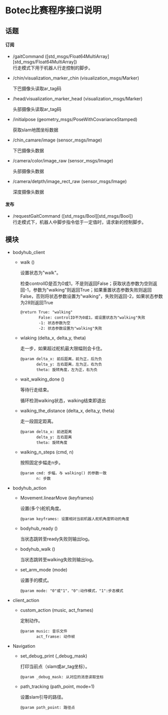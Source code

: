 # Botec比赛程序接口说明

## 话题

#### 订阅

- /gaitCommand ([std_msgs/Float64MultiArray][std_msgs/Float64MultiArray])  
  行走模式下用于机器人行走控制的脚步。

- /chin/visualization_marker_chin (visualization_msgs/Marker)

  下巴摄像头读取ar_tag码

- /head/visualization_marker_head (visualization_msgs/Marker)

  头部摄像头读取ar_tag码

- /initialpose (geometry_msgs/PoseWithCovarianceStamped)

  获取slam地图坐标数据

- /chin_camare/image (sensor_msgs/Image)

  下巴摄像头数据

- /camera/color/image_raw (sensor_msgs/Image)

  头部摄像头数据

- /camera/detpth/image_rect_raw (sensor_msgs/Image)

  深度摄像头数据

#### 发布

- /requestGaitCommand ([std_msgs/Bool][std_msgs/Bool])  
  行走模式下，机器人中脚步指令低于一定值时，请求新的控制脚步。

## 模块

- bodyhub_client

  - walk ()

    设置状态为"walk"。

    检查controlID是否为0或1，不是则返回False；获取状态参数为空则返回-1，参数为"walking"则返回True；如果重置状态参数失败则返回False，否则将状态参数设置为"walking"，失败则返回-2，如果状态参数为28则返回True

    ```
    @return True: "walking"
    		False: controlID不为0或1，或设置状态为"walking"失败
    		-1: 状态参数为空
    		-2: 状态参数设置为"walking"失败
    ```

  - wlaking (delta_x, delta_y, theta)

    走一步，如果超过舵机最大限幅则会卡住。

    ```
    @param delta_x: 前后距离，前为正，后为负
    	   delta_y: 左右距离，左为正，右为负
    	   theta: 旋转角度，左为正，右为负
    ```

  - wait_walking_done ()

    等待行走结束。

    循环检测walking状态，walking结束即退出

  - walking_the_distance (delta_x, delta_y, theta)

    走一段固定距离。

    ```
    @param delta_x: 前进距离
    	   delta_y: 左右距离
    	   theta: 旋转角度
    ```

  - walking_n_steps (cmd, n)

    按照固定步幅走n步。

    ```
    @param cmd: 步幅，与 walking() 的参数一致
    	   n: 步数
    ```

- bodyhub_action

  - Movement.linearMove (keyframes)

    设置(多个)舵机角度。

    ```
    @param keyframes: 设置相对当前机器人舵机角度转动的角度
    ```

  - bodyhub_ready ()

    当状态跳转至ready失败则输出log。

  - bodyhub_walk ()

    当状态跳转至walking失败则输出log。
    
  - set_arm_mode (mode)

    设置手的模式。

    ```
    @param mode: "0"或"1"，"0":动作模式，"1":步态模式
    ```

- client_action

  - custom_action (music, act_frames)

    定制动作。

    ```
    @param music: 音乐文件
    	   act_framse: 动作帧
    ```

- Navigation

  - set_debug_print (_debug_mask)

    打印当前点（slam或ar_tag坐标）。

    ```
    @param _debug_mask: 从对应的消息读取坐标
    ```

  - path_tracking (path_point, mode=1)

    设置slam引导的路径。

    ```
    @param path_point: 路径点
    ```

    

